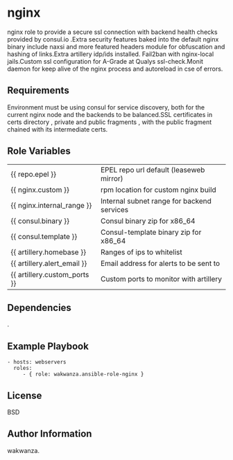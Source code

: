 nginx
=========

nginx role to provide a secure ssl connection with backend health checks provided by consul.io .Extra security features baked into the default nginx binary include naxsi and more featured headers module for obfuscation and hashing of links.Extra artillery idp/ids installed.
Fail2ban with nginx-local jails.Custom ssl configuration for A-Grade at Qualys ssl-check.Monit daemon for keep alive of the nginx process and autoreload in cse of errors.

Requirements
------------

Environment must be using consul for service discovery, both for the current nginx node and the backends to be balanced.SSL certificates in certs directory , private and public fragments , with the public fragment chained with its intermediate certs.


Role Variables
--------------

<table>
    <tr>
        <td>{{ repo.epel }} </td> <td>EPEL repo url default (leaseweb mirror)</td>
    </tr>
        <tr>
        <td>{{ nginx.custom }} </td> <td> rpm location for custom nginx build</td>
    </tr>
    <tr>
        <td>{{ nginx.internal_range }} </td> <td> Internal subnet range  for backend services</td>
    </tr>
    </tr>
    <tr>
        <td>{{ consul.binary }} </td> <td> Consul binary zip for x86_64</td>
    </tr>
    <tr>
        <td>{{ consul.template }} </td> <td> Consul-template binary zip for x86_64</td>
    </tr>
     <tr>
        <td>{{ artillery.homebase }} </td> <td> Ranges of ips to whitelist</td>
    </tr>
    <tr>
        <td>{{ artillery.alert_email }} </td> <td> Email address for alerts to be sent to</td>
    </tr>
    <tr>
        <td>{{ artillery.custom_ports }} </td> <td> Custom ports to monitor with artillery</td>
    </tr>
</table>


Dependencies
------------

.


Example Playbook
----------------

    - hosts: webservers
      roles:
         - { role: wakwanza.ansible-role-nginx }

License
-------

BSD

Author Information
------------------

wakwanza.
